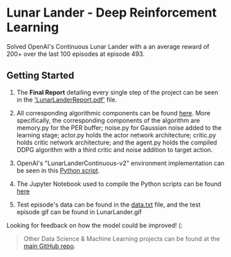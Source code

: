 # Lunar Lander - Deep Reinforcement Learning
Solved OpenAI's Continuous Lunar Lander with a an average reward of 200+ over the last 100 episodes at episode 493. 

## Getting Started

1. The **Final Report** detailing every single step of the project can be seen in the ['LunarLanderReport.pdf'](https://github.com/SR14/LunarLander-DeepRL/blob/master/LunarLanderReport.pdf) file. 


2. All corresponding algorithmic components can be found [here](https://github.com/SR14/LunarLander-DeepRL/tree/master/agents). More specifically, the corresponding components of the algorithm are memory.py for the PER buffer; noise.py for Gaussian noise added to the learning stage; actor.py holds the actor network architecture; critic.py holds critic network architecture; and the agent.py holds the compiled DDPG algorithm with a third critic and noise addition to target action.


3. OpenAI's "LunarLanderContinuous-v2" environment implementation can be seen in this [Python script](https://github.com/SR14/LunarLander-DeepRL/blob/master/task.py). 


4. The Jupyter Notebook used to compile the Python scripts can be found [here](https://github.com/SR14/LunarLander-DeepRL/blob/master/LunarLanderContinuous-v2.ipynb)


5. Test episode's data can be found in the [data.txt](https://github.com/SR14/LunarLander-DeepRL/blob/master/data.txt) file, and the test episode gif can be found in LunarLander.gif

Looking for feedback on how the model could be improved! (:

>Other Data Science & Machine Learning projects can be found at the [main GitHub repo](https://github.com/SR14).

